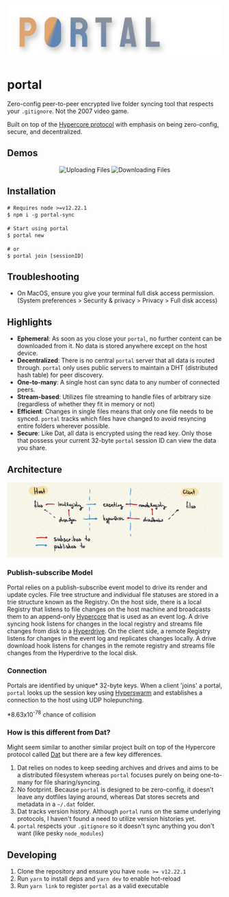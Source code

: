 ![Banner](assets/logo.png)

# portal
Zero-config peer-to-peer encrypted live folder syncing tool that respects your `.gitignore`. Not the 2007 video game.

Built on top of the [Hypercore protocol](https://hypercore-protocol.org/) with emphasis on being zero-config, secure, and decentralized.

## Demos
<p align="center">
  <img alt="Uploading Files" src="assets/upload-demo.gif" width="45%">
  <img alt="Downloading Files" src="assets/download-demo.gif" width="45%">
</p>

## Installation
```shell
# Requires node >=v12.22.1
$ npm i -g portal-sync

# Start using portal
$ portal new

# or 
$ portal join [sessionID]
```

## Troubleshooting
- On MacOS, ensure you give your terminal full disk access permission. (System preferences > Security & privacy > Privacy > Full disk access)

## Highlights
* **Ephemeral**: As soon as you close your `portal`, no further content can be downloaded from it. No data is stored anywhere except on the host device.
* **Decentralized**: There is no central `portal` server that all data is routed through. `portal` only uses public servers to maintain a DHT (distributed hash table) for peer discovery.
* **One-to-many**: A single host can sync data to any number of connected peers.
* **Stream-based**: Utilizes file streaming to handle files of arbitrary size (regardless of whether they fit in memory or not)
* **Efficient**: Changes in single files means that only one file needs to be synced. `portal` tracks which files have changed to avoid resyncing entire folders wherever possible.
* **Secure**: Like Dat, all data is encrypted using the read key. Only those that possess your current 32-byte `portal` session ID can view the data you share.


## Architecture
![Project Architecture](assets/architecture.jpg)

### Publish-subscribe Model
Portal relies on a publish-subscribe event model to drive its render and update cycles. File tree structure and individual file statuses are stored in a trie structure known as the Registry. On the host side, there is a local Registry that listens to file changes on the host machine and broadcasts them to an append-only [Hypercore](https://hypercore-protocol.org/protocol/#hypercore) that is used as an event log. A drive syncing hook listens for changes in the local registry and streams file changes from disk to a [Hyperdrive](https://hypercore-protocol.org/protocol/#hyperdrive). On the client side, a remote Registry listens for changes in the event log and replicates changes locally. A drive download hook listens for changes in the remote registry and streams file changes from the Hyperdrive to the local disk.

### Connection
Portals are identified by unique* 32-byte keys. When a client 'joins' a portal, `portal` looks up the session key using [Hyperswarm](https://hypercore-protocol.org/protocol/#hyperswarm) and establishes a connection to the host using UDP holepunching.

*8.63x10<sup>-78</sup> chance of collision

### How is this different from Dat?
Might seem similar to another similar project built on top of the Hypercore protocol called [Dat](https://github.com/datproject/dat) but there are a few key differences.
1. Dat relies on nodes to keep seeding archives and drives and aims to be a distributed filesystem whereas `portal` focuses purely on being one-to-many for file sharing/syncing.
2. No footprint. Because `portal` is designed to be zero-config, it doesn't leave any dotfiles laying around, whereas Dat stores secrets and metadata in a `~/.dat` folder.
3. Dat tracks version history. Although `portal` runs on the same underlying protocols, I haven't found a need to utilize version histories yet.
4. `portal` respects your `.gitignore` so it doesn't sync anything you don't want (like pesky `node_modules`)

## Developing
1. Clone the repository and ensure you have `node >= v12.22.1`
2. Run `yarn` to install deps and `yarn dev` to enable hot-reload
3. Run `yarn link` to register `portal` as a valid executable